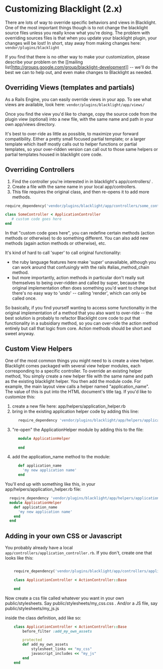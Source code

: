 # Customizing Blacklight (2.x)

There are lots of way to override specific behaviors and views in Blacklight. One of the most important things though is to not change the blacklight source files unless you really know what you're doing. The problem with overriding sources files is that when you update your blacklight plugin, your changes will be lost! In short, stay away from making changes here:
  `vendor/plugins/blacklight`

If you find that there is no other way to make your customization, please describe your problem on the [[mailing list|http://groups.google.com/group/blacklight-development]] -- we'll do the best we can to help out, and even make changes to Blacklight as needed.



## Overriding Views (templates and partials)
As a Rails Engine, you can easily override views in your app. To see what views are available, look here:
  `vendor/plugins/blacklight/app/views/`

Once you find the view you'd like to change, copy the source code from the plugin view (optional) into a new file, with the same name and path in your own app/views directory.

It's best to over-ride as little as possible, to maximize your forward compatibility. Either a pretty small focused partial template; or a larger template which itself mostly calls out to helper functions or partial templates, so your over-ridden version can call out to those same helpers or partial templates housed in blacklight core code. 

## Overriding Controllers

1. Find the controller you're interested in in blacklight's app/controllers/  . 
2. Create a file with the same name in your local app/controllers. 
3. This file requires the original class, and then re-opens it to add more methods. 
```ruby
require_dependency('vendor/plugins/blacklight/app/controllers/some_controller.rb')

class SomeController < ApplicationController
   # custom code goes here
end
```
In that "custom code goes here", you can redefine certain methods (action methods or otherwise) to do something different.  You can also add new methods (again action methods or otherwise), etc. 

It's kind of hard to call 'super' to call original functionality: 
* the ruby language features here make 'super' unavailable, although you can work around that confusingly with the rails #alias_method_chain method. 
* but more importantly, action methods in particular don't really suit themselves to being over-ridden and called by super, because the original implementation often does something you'd want to change but there's no easy way to 'undo' -- calling 'render', which can only be called once. 

So basically, if you find yourself wanting to access some functionaltiy in the original implementation of a method that you also want to over-ride -- the best solution is probably to refactor Blacklight core code to put that functionality in a subsidiary method, so you can over-ride the action method entirely but call that logic from core.  Action methods should be short and sweet anyway. 


## Custom View Helpers
One of the most common things you might need to is create a view helper. Blacklight comes packaged with several view helper modules, each corresponding to a specific controller. To override an existing helper method, You simply create a new helper file with the same name and path as the existing blacklight helper. You then add the module code. For example, the main layout view calls a helper named "application_name". The value of this is put into the HTML document's title tag. If you'd like to customize this:

1. create a new file here: app/helpers/application_helper.rb
2. bring in the existing application helper code by adding this line:
```ruby
      require_dependency 'vendor/plugins/blacklight/app/helpers/application_helper.rb'
```
3. "re-open" the ApplicationHelper module by adding this to the file:
```ruby
      module ApplicationHelper
      
      end
```
4. add the application_name method to the module:
```ruby
      def application_name
        'my new application name'
      end
```

You'll end up with something like this, in your app/helpers/application_helper.rb file:
```ruby
  require_dependency 'vendor/plugins/blacklight/app/helpers/application_helper.rb'
  module ApplicationHelper
    def application_name
      'my new application name'
    end
  end
```
## Adding in your own CSS or Javascript

You probably already have a local `app/controllers/application_controller.rb`.  If you don't, create one that looks like this:
```ruby

    require_dependency('vendor/plugins/blacklight/app/controllers/application_controller.rb')

    class ApplicationController < ActionController::Base

    end
```

Now create a css file called whatever you want in your own public/stylesheets. Say public/stylesheets/my_css.css . And/or a JS file, say public/stylesheets/my_js.js

inside the class definition, add like so:
```ruby
    class ApplicationController < ActionController::Base
        before_filter :add_my_own_assets

        protected
        def add_my_own_assets
            stylesheet_links << "my_css"
            javascript_includes << "my_js"
        end
    end
```